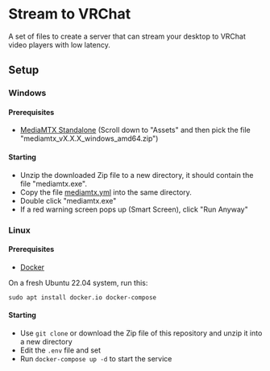 # Stream to VRChat
A set of files to create a server that can stream your desktop to VRChat video players with low latency.

## Setup

### Windows

#### Prerequisites

 * [MediaMTX Standalone](https://github.com/bluenviron/mediamtx/releases) (Scroll down to "Assets" and then pick the file "mediamtx_vX.X.X_windows_amd64.zip")

#### Starting

* Unzip the downloaded Zip file to a new directory, it should contain the file "mediamtx.exe".
* Copy the file [mediamtx.yml](/mediamtx.yml) into the same directory.
* Double click "mediamtx.exe"
* If a red warning screen pops up (Smart Screen), click "Run Anyway"

### Linux

#### Prerequisites

 * [Docker](https://docs.docker.com/engine/install/)

On a fresh Ubuntu 22.04 system, run this:

```
sudo apt install docker.io docker-compose
```

#### Starting

 * Use `git clone` or download the Zip file of this repository and unzip it into a new directory
 * Edit the `.env` file and set 
 * Run `docker-compose up -d` to start the service
